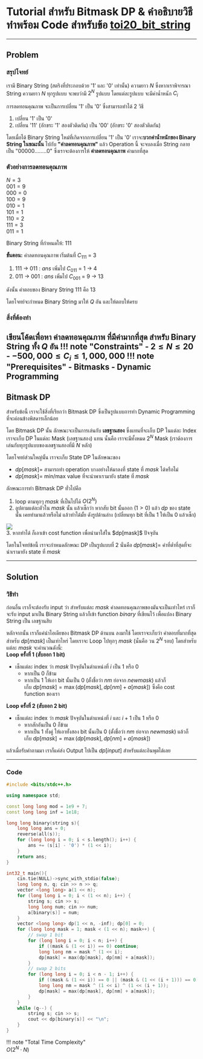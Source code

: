 # Tutorial สำหรับ Bitmask DP & คำอธิบายวิธีทำพร้อม Code สำหรับข้อ [toi20_bit_string](https://programming.in.th/tasks/toi20_bit_string/)

---

## Problem

### สรุปโจทย์

เรามี Binary String (สตริงที่ประกอบด้วย '1' และ '0' เท่านั้น) ความยาว $N$ ซึ่งหากเราพิจารณา String ความยาว $N$ ทุกรูปแบบ จะพบว่ามี $2^N$ รูปแบบ โดยแต่ละรูปแบบ จะมีค่าน้ำหนัก $C_i$

การลดทอนคุณภาพ จะเป็นการเปลี่ยน '1' เป็น '0' ซึ่งสามารถทำได้ 2 วิธี

1. เปลี่ยน '1' เป็น '0'
2. เปลี่ยน '11' (อักขระ '1' สองตัวติดกัน) เป็น '00' (อักขระ '0' สองตัวติดกัน)

โดยเมื่อได้ Binary String ใหม่ที่เกิดจากการเปลี่ยน '1' เป็น '0' เราจะ**บวกค่าน้ำหนักของ Binary String ในขณะนั้น** ไปกับ **"ค่าลดทอนคุณภาพ"**
แล้ว Operation นี้ จะจบลงเมื่อ String กลายเป็น "00000........0" ซึ่งเราจะต้องการให้ **ค่าลดทอนคุณภาพ** ค่ามากที่สุด

### **ตัวอย่างการลดทอนคุณภาพ**

$N = 3$<br>
$001 = 9$<br>
$000 = 0$<br>
$100 = 9$<br>
$010 = 1$<br>
$101 = 1$<br>
$110 = 2$<br>
$111 = 3$<br>
$011 = 1$<br>

Binary String ที่กำหนดให้: $111$

**ขั้นตอน:**
ค่าลดทอนคุณภาพ เริ่มต้นที่ $C_{111}$ = 3<br>

1. 111 -> 011 : $ans$ เพิ่มไป $C_{011}$ = 1 -> 4<br>
2. 011 -> 001 : $ans$ เพิ่มไป $C_{001}$ = 9 -> 13<br>

ดังนั้น คำตอบของ Binary String $111$ คือ 13

โดยโจทย์จะกำหนด Binary String มาให้ $Q$ อัน และให้ตอบให้ครบ

### สิ่งที่ต้องทำ

เขียนโค้ดเพื่อหา **ค่าลดทอนคุณภาพ** ที่มีค่ามากที่สุด สำหรับ Binary String ทั้ง $Q$ อัน
!!! note "Constraints"
    - $2 \leq N \leq 20$
    - $-500,000 \leq C_i \leq 1,000,000$
!!! note "Prerequisites"
    - Bitmasks
    - Dynamic Programming
---

## Bitmask DP

สำหรับข้อนี้ เราจะใช้สิ่งที่เรียกว่า Bitmask DP ซึ่งเป็นรูปแบบการทำ Dynamic Programming ที่จะค่อนข้างพิสดารเล็กน้อย

โดย Bitmask DP นั้น ลักษณะจะเป็นการเล่นกับ **เลขฐานสอง** ซึ่งแทนที่จะเก็บ DP ในแต่ละ Index เราจะเก็บ DP ในแต่ละ Mask (เลขฐานสอง) แทน นั่นคือ เราจะมีทั้งหมด $2^N$ Mask (เราต้องการเล่นกับทุกรูปแบบของเลขฐานสองที่มี $N$ หลัก)

โดยโจทย์ส่วนใหญ่นั้น เราจะเก็บ State DP ในลักษณะของ

- $dp[mask] =$ สามารถทำ operation บางอย่างให้มาลงที่ state ที่ $mask$ ได้หรือไม่
- $dp[mask] =$ min/max value ที่จะนำพาเรามายัง state ที่ $mask$

ลักษณะการทำ Bitmask DP ทั่วไปคือ<br>

1. loop ตามทุกๆ $mask$ ที่เป็นไปได้ $O(2^N)$<br>
2. ลูปตามแต่ละตัวใน $mask$ นั้น แล้วเช็กว่า หากสับ bit นั้นออก $(1 > 0)$ แล้ว $dp$ ของ state นั้น เคยทำมาแล้วหรือไม่ แล้วทำได้มั้ย ดังรูปด้านล่าง (เปลี่ยนทุก bit ที่เป็น 1 ให้เป็น 0 แล้วเช็ก)<br>

<div class="bitmask-container">
<img src="https://i.ibb.co/6RKWGJ6n/Screenshot-2025-08-23-123831.png" class="bitmask_dp"><br>
</div>
3.
หากทำได้ ก็เอาเข้า cost function เพื่อนำมาใส่ใน $dp[mask]$ ปัจจุบัน

โดยในโจทย์ข้อนี้ เราจะกำหนดลักษณะ DP เป็นรูปแบบที่ 2 นั่นคือ $dp[mask] =$ ค่าที่ต่ำที่สุดที่จะนำเรามายัง state ที่ $mask$

---

## Solution

### วิธีทำ

ก่อนอื่น เราก็จะต้องรับ input ว่า สำหรับแต่ละ $mask$ ค่าลดทอนคุณภาพของมันจะเป็นเท่าไหร่ เราก็จะรับ input มาเป็น Binary String แล้วก็เข้า function $binary$ ที่เขียนไว้ เพื่อแปลง Binary String เป็น เลขฐานสิบ

หลักจากนั้น เราก็แค่นำไอเดียของ Bitmask DP ด้านบน ลงมาใช้ โดยเราจะเก็บว่า คำตอบที่มากที่สุดสำหรับ $dp[mask]$ เป็นเท่าไหร่ โดยเราจะ Loop ไปทุกๆ $mask$ (นั่นคือ วน $2^N$ รอบ) โดยสำหรับแต่ละ $mask$ จะคำนวณดังนี้:<br>
**Loop ครั้งที่ 1 (สับออก 1 bit)**

- เช็กแต่ละ index ว่า $mask$ ปัจจุบันในตำแหน่งที่ $i$ เป็น 1 หรือ 0
  - หากเป็น 0 ก็ข้าม  
  - หากเป็น 1 ให้เอา bit นั้นเป็น 0 (ตั้งชื่อว่า $nm$ ย่อจาก $new mask$) แล้วก็  
      เก็บ $dp[mask] = \max(dp[mask], dp[nm] + a[mask])$ ซึ่งคือ cost function ของเรา

**Loop ครั้งที่ 2 (สับออก 2 bit)**

- เช็กแต่ละ index ว่า $mask$ ปัจจุบันในตำแหน่งที่ $i$ และ $i+1$ เป็น 1 หรือ 0
  - หากสักอันเป็น 0 ก็ข้าม  
  - หากเป็น 1 ทั้งคู่ ให้เอาทั้งสอง bit นั้นเป็น 0 (ตั้งชื่อว่า $nm$ ย่อจาก $new mask$) แล้วก็  
      เก็บ $dp[mask] = \max(dp[mask], dp[nm] + a[mask])$

แล้วเมื่อรับคำถามมา เราก็แค่ส่ง Output ไปเป็น $dp[input]$ สำหรับแต่ละอินพุตได้เลย

---

### Code

```cpp title="toi20_bit_string.cpp"
#include <bits/stdc++.h>

using namespace std;

const long long mod = 1e9 + 7;
const long long inf = 1e18;

long long binary(string s){
    long long ans = 0;
    reverse(all(s));
    for (long long i = 0; i < s.length(); i++) {
        ans += (s[i] - '0') * (1 << i);
    }
    return ans;
}

int32_t main(){
    cin.tie(NULL)->sync_with_stdio(false);
    long long n, q; cin >> n >> q;
    vector <long long> a(1 << n);
    for (long long i = 0; i < (1 << n); i++) {
        string s; cin >> s;
        long long num; cin >> num;
        a[binary(s)] = num;
    }
    vector <long long> dp(1 << n, -inf); dp[0] = 0;
    for (long long mask = 1; mask < (1 << n); mask++) {
        // swap 1 bit
        for (long long i = 0; i < n; i++) {
            if ((mask & (1 << i)) == 0) continue;
            long long nm = mask ^ (1 << i);
            dp[mask] = max(dp[mask], dp[nm] + a[mask]);
        }
        // swap 2 bits
        for (long long i = 0; i < n - 1; i++) {
            if ((mask & (1 << i)) == 0 || (mask & (1 << (i + 1))) == 0) continue;
            long long nm = mask ^ (1 << i) ^ (1 << (i + 1));
            dp[mask] = max(dp[mask], dp[nm] + a[mask]);
        }
    }
    while (q--) {
        string s; cin >> s;
        cout << dp[binary(s)] << "\n";
    }
}
```

!!! note "Total Time Complexity"  
    $O(2^N \cdot N)$
